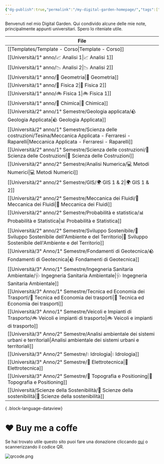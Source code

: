 ```yaml
---
{"dg-publish":true,"permalink":"/my-digital-garden-homepage/","tags":["gardenEntry"]}
---
```


Benvenuti nel mio Digital Garden. Qui condivido alcune delle mie note, principalmente appunti universitari. Spero lo riteniate utile.

| File                                                                                                                                                                      |
| ------------------------------------------------------------------------------------------------------------------------------------------------------------------------- |
| [[Templates/Template - Corso\|Template - Corso]]                                                                                                                       |
| [[Università/1° anno/📈 Analisi 1\|📈 Analisi 1]]                                                                                                                      |
| [[Università/1° anno/📉  Analisi 2\|📉  Analisi 2]]                                                                                                                    |
| [[Università/1° anno/📐 Geometria\|📐 Geometria]]                                                                                                                      |
| [[Università/1° anno/🔋 Fisica 2\|🔋 Fisica 2]]                                                                                                                        |
| [[Università/1° anno/🚲 Fisica 1\|🚲 Fisica 1]]                                                                                                                        |
| [[Università/1° anno/🧪 Chimica\|🧪 Chimica]]                                                                                                                          |
| [[Università/2° anno/1° Semestre/Geologia applicata/🪨 Geologia Applicata\|🪨 Geologia Applicata]]                                                                     |
| [[Università/2° anno/1° Semestre/Scienza delle costruzioni/Tesina/Meccanica Applicata - Ferraresi - Raparelli\|Meccanica Applicata - Ferraresi - Raparelli]]           |
| [[Università/2° anno/1° Semestre/Scienza delle costruzioni/🧱 Scienza delle Costruzioni\|🧱 Scienza delle Costruzioni]]                                                |
| [[Università/2° anno/2° Semestre/Analisi Numerica/💻 Metodi Numerici\|💻 Metodi Numerici]]                                                                             |
| [[Università/2° anno/2° Semestre/GIS/🌍 GIS 1 & 2\|🌍 GIS 1 & 2]]                                                                                                      |
| [[Università/2° anno/2° Semestre/Meccanica dei Fluidi/🚰 Meccanica dei Fluidi\|🚰 Meccanica dei Fluidi]]                                                               |
| [[Università/2° anno/2° Semestre/Probabilità e statistica/📊 Probabilità e Statistica\|📊 Probabilità e Statistica]]                                                   |
| [[Università/2° anno/2° Semestre/Sviluppo Sostenibile/🌱 Sviluppo Sostenibile dell'Ambiente e del Territorio\|🌱 Sviluppo Sostenibile dell'Ambiente e del Territorio]] |
| [[Università/3° Anno/1° Semestre/Fondamenti di Geotecnica/🪨 Fondamenti di Geotecnica\|🪨 Fondamenti di Geotecnica]]                                                   |
| [[Università/3° Anno/1° Semestre/Ingegneria Sanitaria Ambientale/🩺 Ingegneria Sanitaria Ambientale\|🩺 Ingegneria Sanitaria Ambientale]]                              |
| [[Università/3° Anno/1° Semestre/Tecnica ed Economia dei Trasporti/🚋 Tecnica ed Economia dei trasporti\|🚋 Tecnica ed Economia dei trasporti]]                        |
| [[Università/3° Anno/1° Semestre/Veicoli e Impianti di Trasporto/🚲 Veicoli e impianti di trasporto\|🚲 Veicoli e impianti di trasporto]]                              |
| [[Università/3° Anno/2° Semestre/Analisi ambientale dei sistemi urbani e territoriali\|Analisi ambientale dei sistemi urbani e territoriali]]                          |
| [[Università/3° Anno/2° Semestre/💧 Idrologia\|💧 Idrologia]]                                                                                                          |
| [[Università/3° Anno/2° Semestre/🔌 Elettrotecnica\|🔌 Elettrotecnica]]                                                                                                |
| [[Università/3° Anno/2° Semestre/🧭 Topografia e Positioning\|🧭 Topografia e Positioning]]                                                                            |
| [[Università/Scienze della Sostenibilità/🍏 Scienze della sostenibilità\|🍏 Scienze della sostenibilità]]                                                              |

{ .block-language-dataview}

# ❤️ Buy me a coffe


Se hai trovato utile questo sito puoi fare una donazione cliccando [qui](https://ko-fi.com/matteomeloni) o scannerizzando il codice QR.


![qrcode.png](/img/user/allegati/qrcode.png)